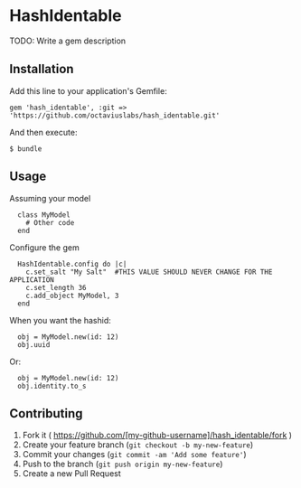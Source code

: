 # HashIdentable

TODO: Write a gem description

## Installation

Add this line to your application's Gemfile:

    gem 'hash_identable', :git => 'https://github.com/octaviuslabs/hash_identable.git'

And then execute:

    $ bundle

## Usage

Assuming your model
```
  class MyModel
    # Other code
  end

```
Configure the gem

```
  HashIdentable.config do |c|
    c.set_salt "My Salt"  #THIS VALUE SHOULD NEVER CHANGE FOR THE APPLICATION
    c.set_length 36
    c.add_object MyModel, 3
  end
```

When you want the hashid:
```
  obj = MyModel.new(id: 12)
  obj.uuid
```
Or:

```
  obj = MyModel.new(id: 12)
  obj.identity.to_s
```

## Contributing

1. Fork it ( https://github.com/[my-github-username]/hash_identable/fork )
2. Create your feature branch (`git checkout -b my-new-feature`)
3. Commit your changes (`git commit -am 'Add some feature'`)
4. Push to the branch (`git push origin my-new-feature`)
5. Create a new Pull Request
